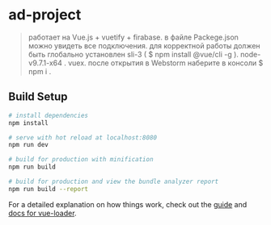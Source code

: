 # ad-project

> работает на Vue.js + vuetify + firabase.
> в файле Packege.json  можно увидеть все подключения.
> для корректной работы должен быть глобально установлен sli-3 ( $ npm install @vue/cli -g ).
> node-v9.7.1-x64 .
> vuex.
> после открытия в Webstorm  наберите в консоли  $ npm i .


## Build Setup

``` bash
# install dependencies
npm install

# serve with hot reload at localhost:8080
npm run dev

# build for production with minification
npm run build

# build for production and view the bundle analyzer report
npm run build --report
```

For a detailed explanation on how things work, check out the [guide](http://vuejs-templates.github.io/webpack/) and [docs for vue-loader](http://vuejs.github.io/vue-loader).
